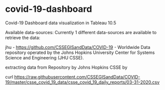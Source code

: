 # covid-19-dashboard
Covid-19 Dashboard data visualization in Tableau 10.5

Available data-sources:
Currently 1 different data-sources are available to retrieve the data:

jhu - https://github.com/CSSEGISandData/COVID-19 - Worldwide Data repository operated by the Johns Hopkins University Center for Systems Science and Engineering (JHU CSSE).
 
 extracting data from Repository by Johns Hopkins CSSE by
 
curl https://raw.githubusercontent.com/CSSEGISandData/COVID-19/master/csse_covid_19_data/csse_covid_19_daily_reports/03-31-2020.csv
